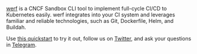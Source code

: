 [werf](https://werf.io/) is a CNCF Sandbox CLI tool to implement full-cycle CI/CD to Kubernetes easily. werf integrates into your CI system and leverages familiar and reliable technologies, such as Git, Dockerfile, Helm, and Buildah.

Use [this quickstart](https://werf.io/documentation/quickstart.html) to try it out, follow us on [Twitter](https://twitter.com/werf_io), and ask your questions in [Telegram](https://t.me/werf_io).
